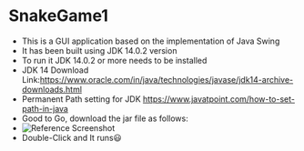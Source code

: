 # SnakeGame1
* This is a GUI application based on the implementation of Java Swing  
* It has been built using JDK 14.0.2 version  
* To run it JDK 14.0.2 or more needs to be installed  
* JDK 14 Download Link:https://www.oracle.com/in/java/technologies/javase/jdk14-archive-downloads.html  
* Permanent Path setting for JDK https://www.javatpoint.com/how-to-set-path-in-java
* Good to Go, download the jar file as follows:
* ![Reference Screenshot](D:\image.png)
* Double-Click and It runs😃
